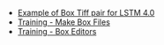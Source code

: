 * [Example of Box Tiff pair for LSTM 4.0](Making-Box-Files---4.0.md)
* [Training - Make Box Files](Training-Tesseract-%E2%80%93-Make-Box-Files.md)
* [Training - Box Editors](AddOns)
